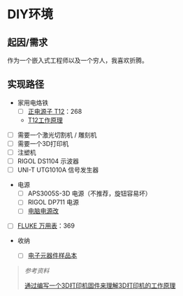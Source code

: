 # DIY环境

## 起因/需求

作为一个嵌入式工程师以及一个穷人，我喜欢折腾。

## 实现路径

- 家用电烙铁
  - [ ] [正电源子 T12](https://detail.tmall.com/item.htm?spm=a1z10.5-b-s.w4004-24444586615.7.6d844bd5EFHhgo&id=609759063116&skuId=4279654512158)：268
  - [T12工作原理](https://www.zhihu.com/zvideo/1345500458182459392)

- [ ] 需要一个激光切割机 / 雕刻机
- [ ] 需要一个3D打印机
- [ ] 注塑机
- [ ] RIGOL DS1104 示波器
- [ ] UNI-T UTG1010A 信号发生器
- 电源
  - [ ] APS3005S-3D 电源（不推荐，旋钮容易坏）
  - [ ] RIGOL DP711 电源
  - [ ] [电脑电源改](http://www.360doc.com/content/20/0227/11/4929281_895152991.shtml)
- [ ] [FLUKE 万用表](https://detail.tmall.com/item.htm?spm=a1z10.5-b-s.w4011-21617863579.83.305f4617Uldbzd&id=587024802820&rn=5884f0539c20f7df50f28bc558de52f3&abbucket=10&skuId=3987395476752)：369
- 收纳
  - [ ] [电子元器件样品本](https://detail.tmall.com/item.htm?spm=a1z10.3-b-s.w4011-21581912015.26.33a35535H221qg&id=17948530424&rn=d495b5d8daf9780c4de5b662230f76a0&abbucket=10&skuId=4338653323934)



> *参考资料*
>
> [通过编写一个3D打印机固件来理解3D打印机的工作原理](https://github.com/arnosolo/simple_3d_printer)